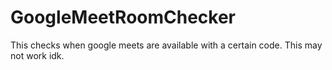 # GoogleMeetRoomChecker
This checks when google meets are available with a certain code. This may not work idk.

